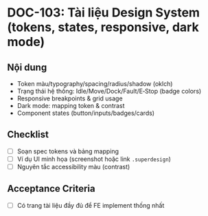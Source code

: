 # DOC-103: Tài liệu Design System (tokens, states, responsive, dark mode)

## Nội dung
- Token màu/typography/spacing/radius/shadow (oklch)
- Trạng thái hệ thống: Idle/Move/Dock/Fault/E‑Stop (badge colors)
- Responsive breakpoints & grid usage
- Dark mode: mapping token & contrast
- Component states (button/inputs/badges/cards)

## Checklist
- [ ] Soạn spec tokens và bảng mapping
- [ ] Ví dụ UI minh họa (screenshot hoặc link `.superdesign`)
- [ ] Nguyên tắc accessibility màu (contrast)

## Acceptance Criteria
- [ ] Có trang tài liệu đầy đủ để FE implement thống nhất